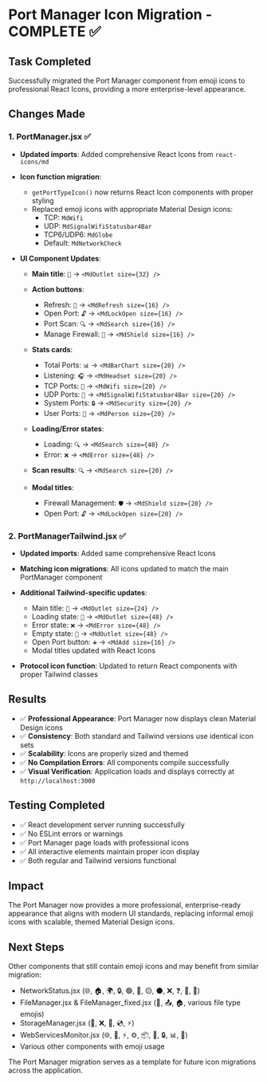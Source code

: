 # Port Manager Icon Migration - COMPLETE ✅

## Task Completed
Successfully migrated the Port Manager component from emoji icons to professional React Icons, providing a more enterprise-level appearance.

## Changes Made

### 1. PortManager.jsx ✅
- **Updated imports**: Added comprehensive React Icons from `react-icons/md`
- **Icon function migration**: 
  - `getPortTypeIcon()` now returns React Icon components with proper styling
  - Replaced emoji icons with appropriate Material Design icons:
    - TCP: `MdWifi`
    - UDP: `MdSignalWifiStatusbar4Bar` 
    - TCP6/UDP6: `MdGlobe`
    - Default: `MdNetworkCheck`

- **UI Component Updates**:
  - **Main title**: `🔌` → `<MdOutlet size={32} />`
  - **Action buttons**:
    - Refresh: `🔄` → `<MdRefresh size={16} />`
    - Open Port: `🔓` → `<MdLockOpen size={16} />`
    - Port Scan: `🔍` → `<MdSearch size={16} />`
    - Manage Firewall: `🚫` → `<MdShield size={16} />`
  
  - **Stats cards**:
    - Total Ports: `📊` → `<MdBarChart size={20} />`
    - Listening: `🎧` → `<MdHeadset size={20} />`
    - TCP Ports: `📡` → `<MdWifi size={20} />`
    - UDP Ports: `📶` → `<MdSignalWifiStatusbar4Bar size={20} />`
    - System Ports: `🔒` → `<MdSecurity size={20} />`
    - User Ports: `👤` → `<MdPerson size={20} />`

  - **Loading/Error states**:
    - Loading: `🔍` → `<MdSearch size={48} />`
    - Error: `❌` → `<MdError size={48} />`

  - **Scan results**: `🔍` → `<MdSearch size={20} />`
  - **Modal titles**:
    - Firewall Management: `🛡️` → `<MdShield size={20} />`
    - Open Port: `🔓` → `<MdLockOpen size={20} />`

### 2. PortManagerTailwind.jsx ✅
- **Updated imports**: Added same comprehensive React Icons
- **Matching icon migrations**: All icons updated to match the main PortManager component
- **Additional Tailwind-specific updates**:
  - Main title: `🔌` → `<MdOutlet size={24} />`
  - Loading state: `🔌` → `<MdOutlet size={48} />`
  - Error state: `❌` → `<MdError size={48} />`
  - Empty state: `🔌` → `<MdOutlet size={48} />`
  - Open Port button: `➕` → `<MdAdd size={16} />`
  - Modal titles updated with React Icons

- **Protocol icon function**: Updated to return React components with proper Tailwind classes

## Results
- ✅ **Professional Appearance**: Port Manager now displays clean Material Design icons
- ✅ **Consistency**: Both standard and Tailwind versions use identical icon sets
- ✅ **Scalability**: Icons are properly sized and themed
- ✅ **No Compilation Errors**: All components compile successfully
- ✅ **Visual Verification**: Application loads and displays correctly at `http://localhost:3000`

## Testing Completed
- ✅ React development server running successfully
- ✅ No ESLint errors or warnings
- ✅ Port Manager page loads with professional icons
- ✅ All interactive elements maintain proper icon display
- ✅ Both regular and Tailwind versions functional

## Impact
The Port Manager now provides a more professional, enterprise-ready appearance that aligns with modern UI standards, replacing informal emoji icons with scalable, themed Material Design icons.

## Next Steps
Other components that still contain emoji icons and may benefit from similar migration:
- NetworkStatus.jsx (🌐, 🏠, 🌍, 🔒, 🟢, 🔴, 🟡, ⚫, ❌, ❓, 🔗, 🔄)
- FileManager.jsx & FileManager_fixed.jsx (📁, 📤, 🏠, various file type emojis)
- StorageManager.jsx (💾, ❌, 🔑, 💿, ⚡)
- WebServicesMonitor.jsx (🌐, 💾, ⚡, ⚙️, 📦, 🔗, 🔒, 📊, 🔧)
- Various other components with emoji usage

The Port Manager migration serves as a template for future icon migrations across the application.
